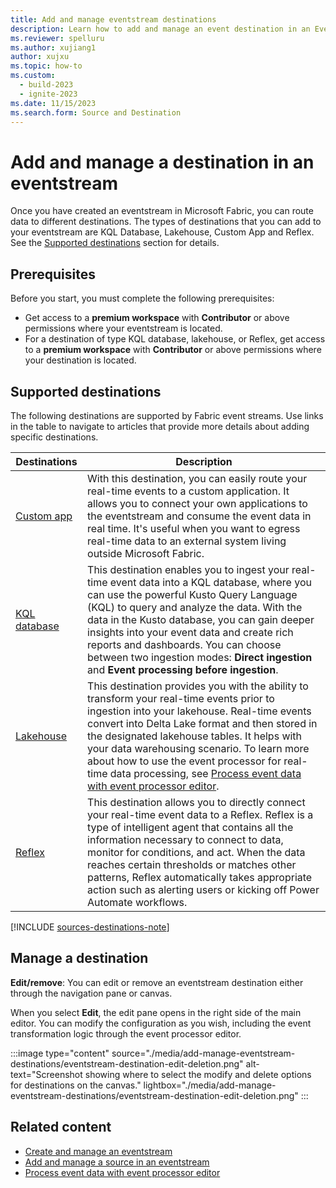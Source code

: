 ```yaml
---
title: Add and manage eventstream destinations
description: Learn how to add and manage an event destination in an Eventstream item with the Microsoft Fabric event streams feature.
ms.reviewer: spelluru
ms.author: xujiang1
author: xujxu
ms.topic: how-to
ms.custom:
  - build-2023
  - ignite-2023
ms.date: 11/15/2023
ms.search.form: Source and Destination
---
```


# Add and manage a destination in an eventstream

Once you have created an eventstream in Microsoft Fabric, you can route data to different destinations. The types of destinations that you can add to your eventstream are KQL Database, Lakehouse, Custom App and Reflex. See the [Supported destinations](#supported-destinations) section for details.

## Prerequisites

Before you start, you must complete the following prerequisites:

- Get access to a **premium workspace** with **Contributor** or above permissions where your eventstream is located.
- For a destination of type KQL database, lakehouse, or Reflex, get access to a **premium workspace** with **Contributor** or above permissions where your destination is located.

## Supported destinations

The following destinations are supported by Fabric event streams. Use links in the table to navigate to articles that provide more details about adding specific destinations.

| Destinations          | Description |
| --------------- | ---------- |
| [Custom app](add-destination-custom-app.md) | With this destination, you can easily route your real-time events to a custom application. It allows you to connect your own applications to the eventstream and consume the event data in real time. It's useful when you want to egress real-time data to an external system living outside Microsoft Fabric.  |
| [KQL database](add-destination-kql-database.md) | This destination enables you to ingest your real-time event data into a KQL database, where you can use the powerful Kusto Query Language (KQL) to query and analyze the data. With the data in the Kusto database, you can gain deeper insights into your event data and create rich reports and dashboards. You can choose between two ingestion modes: **Direct ingestion** and **Event processing before ingestion**.|
| [Lakehouse](add-destination-lakehouse.md) | This destination provides you with the ability to transform your real-time events prior to ingestion into your lakehouse. Real-time events convert into Delta Lake format and then stored in the designated lakehouse tables. It helps with your data warehousing scenario. To learn more about how to use the event processor for real-time data processing, see [Process event data with event processor editor](./process-events-using-event-processor-editor.md).|
| [Reflex](add-destination-reflex.md) |This destination allows you to directly connect your real-time event data to a Reflex. Reflex is a type of intelligent agent that contains all the information necessary to connect to data, monitor for conditions, and act. When the data reaches certain thresholds or matches other patterns, Reflex automatically takes appropriate action such as alerting users or kicking off Power Automate workflows.|

[!INCLUDE [sources-destinations-note](./includes/sources-destinations-note.md)]

## Manage a destination

**Edit/remove**: You can edit or remove an eventstream destination either through the navigation pane or canvas.

When you select **Edit**, the edit pane opens in the right side of the main editor. You can modify the configuration as you wish, including the event transformation logic through the event processor editor.

:::image type="content" source="./media/add-manage-eventstream-destinations/eventstream-destination-edit-deletion.png" alt-text="Screenshot showing where to select the modify and delete options for destinations on the canvas." lightbox="./media/add-manage-eventstream-destinations/eventstream-destination-edit-deletion.png" :::

## Related content

- [Create and manage an eventstream](./create-manage-an-eventstream.md)
- [Add and manage a source in an eventstream](./add-manage-eventstream-sources.md)
- [Process event data with event processor editor](./process-events-using-event-processor-editor.md)

